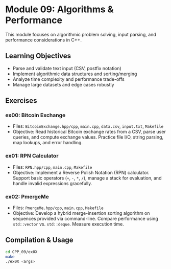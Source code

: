 # Module 09: Algorithms & Performance

This module focuses on algorithmic problem solving, input parsing, and performance considerations in C++.

## Learning Objectives

- Parse and validate text input (CSV, postfix notation)
- Implement algorithmic data structures and sorting/merging
- Analyze time complexity and performance trade-offs
- Manage large datasets and edge cases robustly

## Exercises

### ex00: Bitcoin Exchange
- Files: `BitcoinExchange.hpp/cpp`, `main.cpp`, `data.csv`, `input.txt`, `Makefile`
- Objective: Read historical Bitcoin exchange rates from a CSV, parse user queries, and compute exchange values. Practice file I/O, string parsing, map lookups, and error handling.

### ex01: RPN Calculator
- Files: `RPN.hpp/cpp`, `main.cpp`, `Makefile`
- Objective: Implement a Reverse Polish Notation (RPN) calculator. Support basic operators (`+`, `-`, `*`, `/`), manage a stack for evaluation, and handle invalid expressions gracefully.

### ex02: PmergeMe
- Files: `PmergeMe.hpp/cpp`, `main.cpp`, `Makefile`
- Objective: Develop a hybrid merge-insertion sorting algorithm on sequences provided via command-line. Compare performance using `std::vector` vs. `std::deque`. Measure execution time.

## Compilation & Usage

```bash
cd CPP_09/ex0X
make
./ex0X <args>
```
